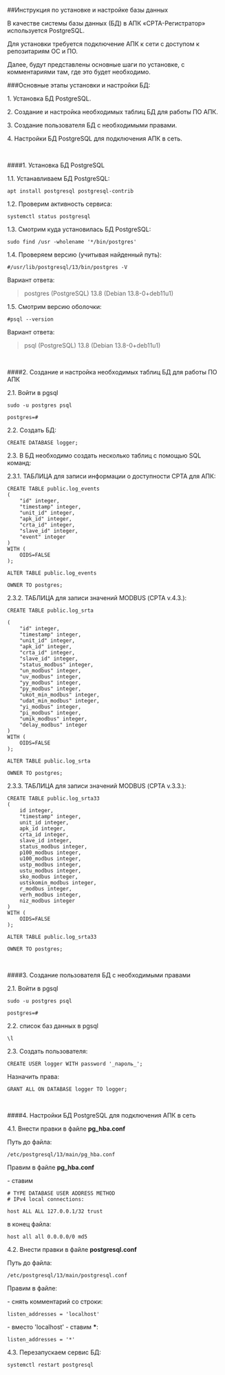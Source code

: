 ##Инструкция по установке и настройке базы данных

В качестве системы базы данных (БД) в АПК «СРТА-Регистратор»
используется PostgreSQL.

Для установки требуется подключение АПК к сети с доступом к репозитариям
ОС и ПО.

Далее, будут представлены основные шаги по установке, с комментариями
там, где это будет необходимо.

###Основные этапы установки и настройки БД:

1\. Установка БД PostgreSQL.

2\. Создание и настройка необходимых таблиц БД для работы ПО АПК.

3\. Создание пользователя БД с необходимыми правами.

4\. Настройки БД PostgreSQL для подключения АПК в сеть.

<br>

####1. Установка БД PostgreSQL

1.1. Устанавливаем БД PostgreSQL:

```$xslt
apt install postgresql postgresql-contrib
``` 

1.2. Проверим активность сервиса:

```$xslt
systemctl status postgresql
```

1.3. Смотрим куда установилась БД PostgreSQL:

```$xslt
sudo find /usr -wholename '*/bin/postgres'
```

1.4. Проверяем версию (учитывая найденный путь):

```$xslt
#/usr/lib/postgresql/13/bin/postgres -V
```
Вариант ответа:

>
> postgres (PostgreSQL) 13.8 (Debian 13.8-0+deb11u1)
>

1.5. Смотрим версию оболочки:

```$xslt
#psql --version
```

Вариант ответа:

>psql (PostgreSQL) 13.8 (Debian 13.8-0+deb11u1)


<br>

####2. Создание и настройка необходимых таблиц БД для работы ПО АПК

2.1. Войти в pgsql

```$xslt
sudo -u postgres psql

postgres=#
```
2.2. Создать БД:
```$xslt
CREATE DATABASE logger;
```


2.3. В БД необходимо создать несколько таблиц с помощью SQL команд:

2.3.1. ТАБЛИЦА для записи информации о доступности СРТА для АПК:

```$xslt
CREATE TABLE public.log_events
(
    "id" integer,
    "timestamp" integer,
    "unit_id" integer,
    "apk_id" integer,
    "crta_id" integer,
    "slave_id" integer,
    "event" integer
)
WITH (
    OIDS=FALSE
);

ALTER TABLE public.log_events

OWNER TO postgres;
```


2.3.2. ТАБЛИЦА для записи значений MODBUS (СРТА v.4.3.):

```$xslt
CREATE TABLE public.log_srta

(
    "id" integer,
    "timestamp" integer,
    "unit_id" integer,
    "apk_id" integer,
    "crta_id" integer,
    "slave_id" integer,
    "status_modbus" integer,
    "un_modbus" integer,
    "uv_modbus" integer,
    "yy_modbus" integer,
    "py_modbus" integer,
    "ukot_min_modbus" integer,
    "udat_min_modbus" integer,
    "yi_modbus" integer,
    "pi_modbus" integer,
    "umik_modbus" integer,
    "delay_modbus" integer
)
WITH (
    OIDS=FALSE
);

ALTER TABLE public.log_srta

OWNER TO postgres;
```

2.3.3. ТАБЛИЦА для записи значений MODBUS (СРТА v.3.3.):

```$xslt
CREATE TABLE public.log_srta33
(
    id integer,
    "timestamp" integer,
    unit_id integer,
    apk_id integer,
    crta_id integer,
    slave_id integer,
    status_modbus integer,
    p100_modbus integer,
    u100_modbus integer,
    ustp_modbus integer,
    ustu_modbus integer,
    sko_modbus integer,
    ustskomin_modbus integer,
    r_modbus integer,
    verh_modbus integer,
    niz_modbus integer
)
WITH (
    OIDS=FALSE
);

ALTER TABLE public.log_srta33

OWNER TO postgres;
```

<br>

####3. Создание пользователя БД с необходимыми правами

2.1. Войти в pgsql

```$xslt
sudo -u postgres psql

postgres=#
```


2.2. список баз данных в pgsql

```$xslt
\l
```


2.3. Создать пользователя:

```$xslt
CREATE USER logger WITH password '_пароль_';
```


Назначить права:
```$xslt
GRANT ALL ON DATABASE logger TO logger;
```

<br>

####4. Настройки БД PostgreSQL для подключения АПК в сеть

4.1. Внести правки в файле **pg\_hba.conf**

Путь до файла:
```$xslt
/etc/postgresql/13/main/pg_hba.conf
```


Правим в файле **pg\_hba.conf**

\- ставим

```$xslt
# TYPE DATABASE USER ADDRESS METHOD
# IPv4 local connections:

host ALL ALL 127.0.0.1/32 trust
```

в конец файла:

```$xslt
host all all 0.0.0.0/0 md5
```


4.2. Внести правки в файле **postgresql.conf**

Путь до файла:
```$xslt
/etc/postgresql/13/main/postgresql.conf
```

Правим в файле:

\- снять комментарий со строки:

```$xslt
listen_addresses = 'localhost'
```


\- вместо 'localhost' - ставим __*__:

```$xslt
listen_addresses = '*'
```


4.3. Перезапускаем сервис БД:

```$xslt
systemctl restart postgresql
```

